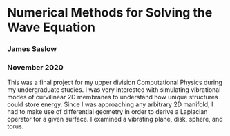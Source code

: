 # Numerical Methods for Solving the Wave Equation

### James Saslow
### November 2020

This was a final project for my upper division Computational Physics during my undergraduate studies. I was very interested with simulating vibrational modes of curvilinear 2D membranes to understand how unique structures could store energy. Since I was approaching any arbitrary 2D manifold, I had to make use of differential geometry in order to derive a Laplacian operator for a given surface. I examined a vibrating plane, disk, sphere, and torus.
